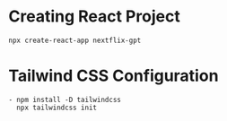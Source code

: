 # Creating React Project
    npx create-react-app nextflix-gpt

# Tailwind CSS Configuration
    - npm install -D tailwindcss
      npx tailwindcss init